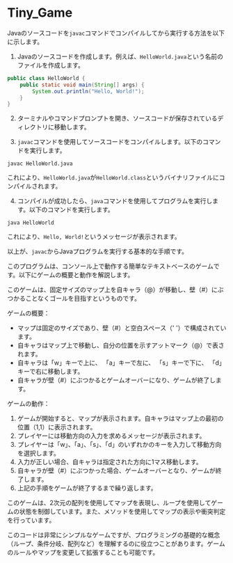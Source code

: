 # Tiny_Game

Javaのソースコードを`javac`コマンドでコンパイルしてから実行する方法を以下に示します。

1. Javaのソースコードを作成します。例えば、`HelloWorld.java`という名前のファイルを作成します。

```java
public class HelloWorld {
    public static void main(String[] args) {
        System.out.println("Hello, World!");
    }
}
```

2. ターミナルやコマンドプロンプトを開き、ソースコードが保存されているディレクトリに移動します。

3. `javac`コマンドを使用してソースコードをコンパイルします。以下のコマンドを実行します。

```shell
javac HelloWorld.java
```

これにより、`HelloWorld.java`が`HelloWorld.class`というバイナリファイルにコンパイルされます。

4. コンパイルが成功したら、`java`コマンドを使用してプログラムを実行します。以下のコマンドを実行します。

```shell
java HelloWorld
```

これにより、`Hello, World!`というメッセージが表示されます。

以上が、`javac`からJavaプログラムを実行する基本的な手順です。


このプログラムは、コンソール上で動作する簡単なテキストベースのゲームです。以下にゲームの概要と動作を解説します。

このゲームは、固定サイズのマップ上を自キャラ（@）が移動し、壁（#）にぶつかることなくゴールを目指すというものです。

ゲームの概要：
- マップは固定のサイズであり、壁（#）と空白スペース（' '）で構成されています。
- 自キャラはマップ上で移動し、自分の位置を示すアットマーク（@）で表されます。
- 自キャラは「w」キーで上に、 「a」キーで左に、 「s」キーで下に、 「d」キーで右に移動します。
- 自キャラが壁（#）にぶつかるとゲームオーバーになり、ゲームが終了します。

ゲームの動作：
1. ゲームが開始すると、マップが表示されます。自キャラはマップ上の最初の位置（1,1）に表示されます。
2. プレイヤーには移動方向の入力を求めるメッセージが表示されます。
3. プレイヤーは「w」、「a」、「s」、「d」のいずれかのキーを入力して移動方向を選択します。
4. 入力が正しい場合、自キャラは指定された方向に1マス移動します。
5. 自キャラが壁（#）にぶつかった場合、ゲームオーバーとなり、ゲームが終了します。
6. 上記の手順をゲームが終了するまで繰り返します。

このゲームは、2次元の配列を使用してマップを表現し、ループを使用してゲームの状態を制御しています。また、メソッドを使用してマップの表示や衝突判定を行っています。

このコードは非常にシンプルなゲームですが、プログラミングの基礎的な概念（ループ、条件分岐、配列など）を理解するのに役立つことがあります。ゲームのルールやマップを変更して拡張することも可能です。
